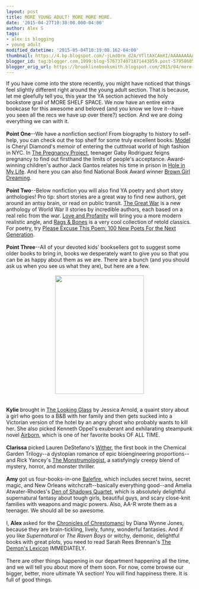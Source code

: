 ```yaml
---
layout: post
title: MORE YOUNG ADULT! MORE MORE MORE.
date: '2015-04-27T10:30:00.000-04:00'
author: Alex S
tags:
- alex is blogging
- young adult
modified_datetime: '2015-05-04T10:19:08.162-04:00'
thumbnail: https://4.bp.blogspot.com/-jLmd0rm_d2A/VTltAXCAmXI/AAAAAAAAAHA/AkJcxFTmvnY/s72-c/IMG_0571.JPG
blogger_id: tag:blogger.com,1999:blog-5767374071871443859.post-5795860541011914023
blogger_orig_url: https://brooklinebooksmith.blogspot.com/2015/04/more-young-adult-more-more-more.html
---
```


<div dir="ltr" style="text-align: left;" trbidi="on">If you have come into the store recently, you might have noticed that things feel slightly different right around the young adult section. That is because, let me gleefully tell you, this year the YA section achieved the holy bookstore grail of MORE SHELF SPACE. We now have an entire extra bookcase for this awesome and beloved (and you know we love it--have you seen all the recs we have up over there?) section. And we are doing everything we can with it.<br /><br /><b>Point One</b>--We have a nonfiction section! From biography to history to self-help, you can check out the top shelf for some truly excellent books. <a href="https://www.brooklinebooksmith-shop.com/book/9781416959045">Model </a>is Cheryl Diamond's memoir of entering the cutthroat world of high fashion in NYC. In <a href="https://www.brooklinebooksmith-shop.com/book/9781442446236">The Pregnancy Project</a>, teenager Gaby Rodriguez feigns pregnancy to find out firsthand the limits of people's acceptance. Award-winning children's author Jack Gantos relates his time in prison in <a href="https://www.brooklinebooksmith-shop.com/book/9780312641573">Hole in My Life</a>. And here you can also find National Book Award winner <a href="https://www.brooklinebooksmith-shop.com/book/9780399252518">Brown Girl Dreaming</a>.<br /><br /><b>Point Two</b>--Below nonfiction you will also find YA poetry and short story anthologies! Pro tip: short stories are a great way to find new authors, get around an antsy brain, or read on public transit. <a href="https://www.brooklinebooksmith-shop.com/book/9780763675547">The Great War</a> is a new anthology of World War II stories by incredible authors, each based on a real relic from the war. <a href="https://www.brooklinebooksmith-shop.com/book/9781630790127">Love and Profanity</a> will bring you a more modern realistic angle, and <a href="https://www.brooklinebooksmith-shop.com/book/9780316212939">Rags &amp; Bones</a> is a very cool collection of retold classics. For poetry, try <a href="https://www.brooklinebooksmith-shop.com/book/9780670014798">Please Excuse This Poem: 100 New Poets For the Next Generation</a>.<br /><br /><b>Point Three</b>--All of your devoted kids' booksellers got to suggest some older books to bring in, books we desperately want to give you so that you can be as happy about them as we are. There are a bunch (and you should ask us when you see us what they are), but here are a few.<br /><br /><div class="separator" style="clear: both; text-align: center;"><a href="https://4.bp.blogspot.com/-jLmd0rm_d2A/VTltAXCAmXI/AAAAAAAAAHA/AkJcxFTmvnY/s1600/IMG_0571.JPG" imageanchor="1" style="margin-left: 1em; margin-right: 1em;"><img border="0" height="320" src="https://4.bp.blogspot.com/-jLmd0rm_d2A/VTltAXCAmXI/AAAAAAAAAHA/AkJcxFTmvnY/s1600/IMG_0571.JPG" width="240" /></a></div><br /><br /><b>Kylie </b>brought in <a href="https://www.brooklinebooksmith-shop.com/book/9781939765901">The Looking Glass</a> by Jessica Arnold, a quaint story about a girl who goes to a B&amp;B with her family and then gets sucked into a Victorian version of the hotel by an angry ghost who probably wants to kill her. She also picked Kenneth Oppel's exuberant and exhilarating steampunk novel <a href="https://www.brooklinebooksmith-shop.com/book/9780060531829">Airborn</a>, which is one of her favorite books OF ALL TIME.<br /><br /><b>Clarissa</b> picked Lauren DeStefano's <a href="https://www.brooklinebooksmith-shop.com/book/9781442409064">Wither</a>, the first book in the Chemical Garden Trilogy--a dystopian romance of epic bioengineering proportions--and Rick Yancey's <a href="https://www.brooklinebooksmith-shop.com/book/9781416984498">The Monstrumologist</a>, a satisfyingly creepy blend of mystery, horror, and monster thriller.<br /><br /><b>Amy </b>got us four-books-in-one <a href="https://www.brooklinebooksmith-shop.com/book/9781595144119">Balefire</a>, which includes secret twins, secret magic, and New Orleans witchcraft--basically everything good--and Amelia Atwater-Rhodes's <a href="https://www.brooklinebooksmith-shop.com/book/9780385738941">Den of Shadows Quartet</a>, which is absolutely delightful supernatural fantasy about tough girls, beautiful guys, and scary close-knit families with weapons and magic powers. Also, AA-R wrote them as a teenager. We should all be so awesome.<br /><br />I, <b>Alex </b>asked for the <a href="https://www.brooklinebooksmith-shop.com/book/9780064472685">Chronicles of Chrestomanci</a> by Diana Wynne Jones, because they are brain-tickling, lively, funny, wonderful fantasies. And if you like <i>Supernatural </i>or <i>The Raven Boys</i> or witchy, demonic, delightful books with great plots, you need to read Sarah Rees Brennan's <a href="https://www.brooklinebooksmith-shop.com/book/9781416963806">The Demon's Lexicon</a> IMMEDIATELY. <br /><br />There are other things happening in our department happening all the time, and we will tell you about more of them soon. For now, come browse our bigger, better, more ultimate YA section! You will find happiness there. It is full of good things. </div>